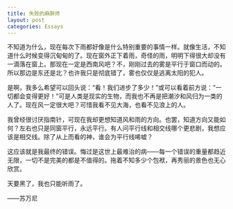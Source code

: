 ```yaml
---
title: 失败的麻醉师
layout: post
categories: Essays
---
```

不知道为什么，现在每次下雨都好像是什么特别重要的事情一样。就像生活，不知道什么时候变得沉甸甸的了。现在窗外正下着雨，奇怪的雨，明明下得很大却没有一滴落在窗上。那现在一定是西南风吧？不，刚刚过去的雾是平行于窗口而动的。所以那边是东还是北？也许我只是彻底错了，雾也仅仅是逃离太阳的犯人。

是啊，我多么希望可以回头说：“看！我们进步了多少！”或可以看着前方说：”一切都会变得更好！”可是人类是现实的生物，而我也不再是把潮汐和风归为一类的人了。现在风一定很大吧？可惜我看不见大海，也看不见浪上的人。

我曾经很讨厌指南针，可现在我却更想知道风和雨的方向。也罢，知道方向又能如何？左右也只是同窗平行，永远平行。有人问平行线和相交线哪个更悲剧，我想应该是相交线。除了从上而看的神，谁会为平行线唏嘘？

这应该就是我最终的错误。悔过是这世上最难治的病——每一个错误的重量都趋近无限，一切不是完美的都是不值得的。拖着不知多少个包袱，再秀丽的景色也无心欣赏。

天要黑了，我也只能听雨了。

——苏万尼